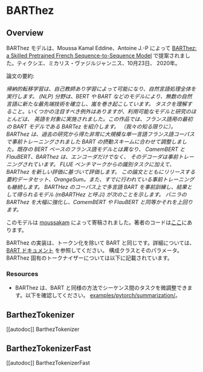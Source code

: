 <!--Copyright 2020 The HuggingFace Team. All rights reserved.

Licensed under the Apache License, Version 2.0 (the "License"); you may not use this file except in compliance with
the License. You may obtain a copy of the License at

http://www.apache.org/licenses/LICENSE-2.0

Unless required by applicable law or agreed to in writing, software distributed under the License is distributed on
an "AS IS" BASIS, WITHOUT WARRANTIES OR CONDITIONS OF ANY KIND, either express or implied. See the License for the
specific language governing permissions and limitations under the License.

⚠️ Note that this file is in Markdown but contain specific syntax for our doc-builder (similar to MDX) that may not be
rendered properly in your Markdown viewer.

-->

# BARThez

## Overview

BARThez モデルは、Moussa Kamal Eddine、Antoine J.-P によって [BARThez: a Skilled Pretrained French Sequence-to-Sequence Model](https://arxiv.org/abs/2010.12321) で提案されました。ティクシエ、ミカリス・ヴァジルジャンニス、10月23日、
2020年。

論文の要約:


*帰納的転移学習は、自己教師あり学習によって可能になり、自然言語処理全体を実行します。
(NLP) 分野は、BERT や BART などのモデルにより、無数の自然言語に新たな最先端技術を確立し、嵐を巻き起こしています。
タスクを理解すること。いくつかの注目すべき例外はありますが、利用可能なモデルと研究のほとんどは、
英語を対象に実施されました。この作品では、フランス語用の最初の BART モデルである BARTez を紹介します。
（我々の知る限りに）。 BARThez は、過去の研究から得た非常に大規模な単一言語フランス語コーパスで事前トレーニングされました
BART の摂動スキームに合わせて調整しました。既存の BERT ベースのフランス語モデルとは異なり、
CamemBERT と FlauBERT、BARThez は、エンコーダだけでなく、
そのデコーダは事前トレーニングされています。 FLUE ベンチマークからの識別タスクに加えて、BARThez を新しい評価に基づいて評価します。
この論文とともにリリースする要約データセット、OrangeSum。また、すでに行われている事前トレーニングも継続します。
BARTHez のコーパス上で多言語 BART を事前訓練し、結果として得られるモデル (mBARTHez と呼ぶ) が次のことを示します。
バニラの BARThez を大幅に強化し、CamemBERT や FlauBERT と同等かそれを上回ります。*

このモデルは [moussakam](https://huggingface.co/moussakam) によって寄稿されました。著者のコードは[ここ](https://github.com/moussaKam/BARThez)にあります。

<Tip>

BARThez の実装は、トークン化を除いて BART と同じです。詳細については、[BART ドキュメント](bart) を参照してください。
構成クラスとそのパラメータ。 BARThez 固有のトークナイザーについては以下に記載されています。

</Tip>

### Resources

- BARThez は、BART と同様の方法でシーケンス間のタスクを微調整できます。以下を確認してください。
  [examples/pytorch/summarization/](https://github.com/huggingface/transformers/tree/main/examples/pytorch/summarization/README.md)。


## BarthezTokenizer

[[autodoc]] BarthezTokenizer

## BarthezTokenizerFast

[[autodoc]] BarthezTokenizerFast
